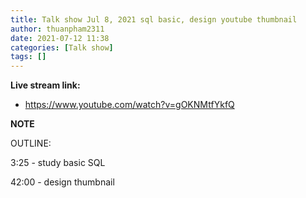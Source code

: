 ```yaml
---
title: Talk show Jul 8, 2021 sql basic, design youtube thumbnail
author: thuanpham2311
date: 2021-07-12 11:38
categories: [Talk show]
tags: []
---
```


**Live stream link:**
- https://www.youtube.com/watch?v=gOKNMtfYkfQ

**NOTE**

OUTLINE:

3:25 - study basic SQL

42:00 - design thumbnail

